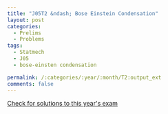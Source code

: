 ```yaml
---
title: "J05T2 &ndash; Bose Einstein Condensation"
layout: post
categories:
  - Prelims
  - Problems
tags:
  - Statmech
  - J05
  - bose-einsten condensation

permalink: /:categories/:year/:month/T2:output_ext
comments: false
---
```

<object data="2005J2T.pdf" type="application/pdf" width="100%" height="500"></object>
<div class="message"><a href='https://princetonprelim.com/prelim/14/'>Check for solutions to this year's exam</a></div>